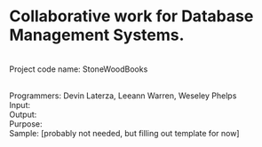 # Collaborative work for Database Management Systems.
<br>Project code name: StoneWoodBooks

<br>Programmers: Devin Laterza, Leeann Warren, Weseley Phelps
<br>Input:
<br>Output:
<br>Purpose:
<br>Sample: [probably not needed, but filling out template for now]
